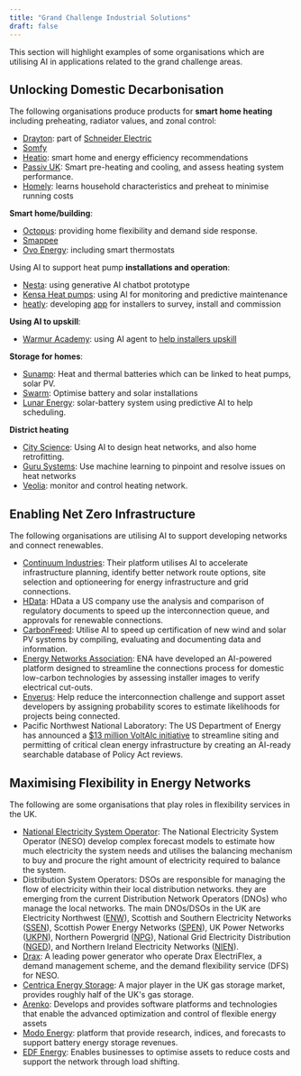 ```yaml
---
title: "Grand Challenge Industrial Solutions"
draft: false
---
```


This section will highlight examples of some organisations which are utilising AI in applications related to the grand challenge areas.
## Unlocking Domestic Decarbonisation
The following organisations produce products for **smart home heating** including preheating, radiator values, and zonal control:
* [Drayton](https://www.draytoncontrols.co.uk/about): part of [Schneider Electric](https://www.se.com/uk/en/home/smart-home/wiser/heating-control/)
* [Somfy](https://www.somfy.co.uk/help-me-choose/smart-heating)
* [Heatio](https://www.heatio.com/): smart home and energy efficiency recommendations
* [Passiv UK](https://www.passivuk.com/): Smart pre-heating and cooling, and assess heating system performance.
* [Homely](https://www.homelyenergy.com/): learns household characteristics and preheat to minimise running costs

**Smart home/building**:
* [Octopus](https://octopusenergy.com/blog/whole-home-flexibility): providing home flexibility and demand side response.
* [Smappee](https://www.smappee.com/infinity/)
* [Ovo Energy](https://www.ovoenergy.com/smart-home): including smart thermostats
  
Using AI to support heat pump **installations and operation**:
* [Nesta]( https://www.nesta.org.uk/project/boosting-heat-pump-installation-through-generative-ai/): using generative AI chatbot prototype
* [Kensa Heat pumps](https://www.kensaheatpumps.com/news-blog/kensa-predict-lower-maintenance-costs-and-longer-heat-pump-lifespans/): using AI for monitoring and predictive maintenance
* [heatly](https://www.heatly.com/): developing [app](https://www.gov.uk/government/publications/heat-pump-ready-programme-successful-projects/heat-pump-ready-programme-stream-2-projects#heatly) for installers to survey, install and commission
  
**Using AI to upskill**:
* [Warmur Academy](https://www.warmuracademy.co.uk/): using AI agent to [help installers upskill](https://ufi.co.uk/voctech-directory/warmur-academy-ai-agent-for-upskilling-heat-pump-installers/)

**Storage for homes**:
* [Sunamp](https://sunamp.com/): Heat and thermal batteries which can be linked to heat pumps, solar PV.
* [Swarm](https://swarm.eco/): Optimise battery and solar installations
* [Lunar Energy](https://www.lunarenergy.com/lunar-system): solar-battery system using predictive AI to help scheduling.

**District heating**
* [City Science](https://cityscience.com/): Using AI to design heat networks, and also home retrofitting.
* [Guru Systems](https://gurusystems.com/technology/guru-hub-ii/): Use machine learning to pinpoint and resolve issues on heat networks
* [Veolia]( https://www.veolia.co.uk/press-releases/veolia-pioneer-ai-technology-within-district-heating-networks): monitor and control heating network.

## Enabling Net Zero Infrastructure 
The following organisations are utilising AI to support developing networks and connect renewables. 
* [Continuum Industries]( https://www.continuum.industries/): Their platform utilises AI to accelerate infrastructure planning, identify better network route options, site selection and optioneering for energy infrastructure and grid connections.
* [HData](https://www.hdata.com/): HData a US company use the analysis and comparison of regulatory documents to speed up the interconnection queue, and approvals for renewable connections.
* [CarbonFreed](https://www.carbonfreed.com/): Utilise AI to speed up certification of new wind and solar PV systems by compiling, evaluating and documenting data and information.
* [Energy Networks Association](https://utilityweek.co.uk/ai-platform-to-provide-instant-grid-connection-approvals/): ENA have developed an AI-powered platform designed to streamline the connections process for domestic low-carbon technologies by assessing installer images to verify electrical cut-outs.
* [Enverus]( https://www.enverus.com/blog/successfully-navigating-the-interconnection-queue-with-project-probability/): Help reduce the interconnection challenge and support asset developers by assigning probability scores to estimate likelihoods for projects being connected.
* Pacific Northwest National Laboratory: The US Department of Energy has announced a [$13 million VoltAIc initiative](https://www.pnnl.gov/news-media/faster-more-informed-environmental-permitting-ai-guided-support) to streamline siting and permitting of critical clean energy infrastructure  by creating an AI-ready searchable database of Policy Act reviews.
  
## Maximising Flexibility in Energy Networks
The following are some organisations that play roles in flexibility services in the UK. 
* [National Electricity System Operator](https://www.neso.energy/what-we-do/systems-operations/what-does-electricity-national-control-centre-do): The National Electricity System Operator (NESO) develop complex forecast models to estimate how much electricity the system needs and utilises the balancing mechanism to buy and procure the right amount of electricity required to balance the system.
* Distribution System Operators: DSOs are responsible for managing the flow of electricity within their local distribution networks. they are emerging from the current Distribution Network Operators (DNOs) who manage the local networks. The main DNOs/DSOs in the UK are Electricity Northwest ([ENW](https://www.enwl.co.uk/future-energy/distribution-system-operation/)), Scottish and Southern Electricity Networks ([SSEN](https://www.ssen.co.uk/about-ssen/dso/)), Scottish Power Energy Networks ([SPEN](https://www.spenergynetworks.co.uk/pages/distribution_system_operator.aspx)), UK Power Networks ([UKPN](https://dso.ukpowernetworks.co.uk/)), Northern Powergrid ([NPG](https://www.northernpowergrid.com/DSO)),  National Grid Electricity Distribution ([NGED](https://www.nationalgrid.co.uk/smarter-networks/flexibility-and-flexible-power)), and Northern Ireland Electricity Networks ([NIEN](https://www.nienetworks.co.uk/home)).
* [Drax](https://energy.drax.com/electric-assets/): A leading power generator who operate Drax ElectriFlex, a demand management scheme, and the demand flexibility service (DFS) for NESO.
* [Centrica Energy Storage](https://www.centrica.com/our-businesses/upstream/centrica-energy-storage-limited-cesplus/): A major player in the UK gas storage market, provides roughly half of the UK's gas storage.
* [Arenko]( https://arenko.group/): Develops and provides software platforms and technologies that enable the advanced optimization and control of flexible energy assets
* [Modo Energy](https://modoenergy.com/): platform that provide research, indices, and forecasts to support battery energy storage revenues.
* [EDF Energy](https://www.edfenergy.com/large-business/net-zero/flexibility): Enables businesses to optimise assets to reduce costs and support the network through load shifting. 

